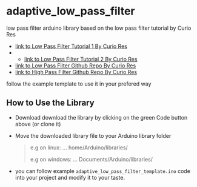 # adaptive_low_pass_filter
low pass filter arduino library based on the low pass filter tutorial by Curio Res
- [link to Low Pass Filter Tutorial 1 By Curio Res](https://www.youtube.com/watch?v=HJ-C4Incgpw&list=PLhfTXXGugELP3ZbLftFk_5UjMq5sIsR15&index=13)
- - [link to Low Pass Filter Tutorial 2 By Curio Res](https://www.youtube.com/watch?v=eM4VHtettGg&list=PLhfTXXGugELP3ZbLftFk_5UjMq5sIsR15&index=14)
- [link to Low Pass Filter Github Repo By Curio Res](https://github.com/curiores/ArduinoTutorials/tree/main/BasicFilters/ArduinoImplementations/LowPass)
- [link to High Pass Filter Github Repo By Curio Res](https://github.com/curiores/ArduinoTutorials/tree/main/BasicFilters/ArduinoImplementations/HighPass)

follow the example template to use it in your prefered way

## How to Use the Library
- Download download the library by clicking on the green Code button above (or clone it)

- Move the downloaded library file to your Arduino library folder
  > e.g on linux: ... home/Arduino/libraries/
  >
  > e.g on windows: ... Documents/Arduino/libraries/

- you can follow example `adaptive_low_pass_filter_template.ino` code into your project and modify it to your taste.
